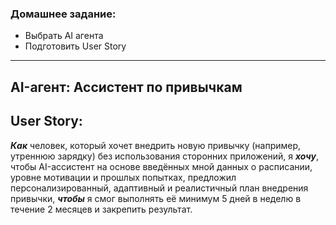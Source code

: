 ### Домашнее задание:

* Выбрать AI агента 
* Подготовить User Story 
---


##  AI-агент: Ассистент по привычкам


## User Story:

***Как*** человек, который хочет внедрить новую привычку (например, утреннюю зарядку) без использования сторонних приложений,
я ***хочу***, чтобы AI-ассистент на основе введённых мной данных о расписании, уровне мотивации и прошлых попытках,
предложил персонализированный, адаптивный и реалистичный план внедрения привычки, ***чтобы*** я смог выполнять её минимум 5 дней в неделю в течение 2 месяцев и закрепить результат.


